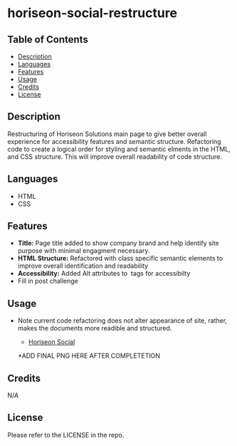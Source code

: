 # horiseon-social-restructure

## Table of Contents

* [Description](#description)
* [Languages](#languages)
* [Features](#features)
* [Usage](#usage)
* [Credits](#credits)
* [License](#license)  


## Description

 Restructuring of Horiseon Solutions main page to give better overall experience for accessibility features and semantic structure. Refactoring code to create a logical order for styling and semantic elments in the HTML, and CSS structure. This will improve overall readability of code structure.

## Languages

* HTML
* CSS

## Features

* **Title:** Page title added to show company brand and help identify site purpose with minimal engagment necessary.
* **HTML Structure:** Refactored with class specific semantic elements to improve overall identification and readability
* **Accessibility:** Added Alt attributes to <img> tags for accessibilty
* Fill in post challenge

## Usage

* Note current code refactoring does not alter appearance of site,  rather, makes the documents more readible and structured.

    * [Horiseon Social](https://ivionsters.github.io/horiseon-social-restructure/)

    *ADD FINAL PNG HERE AFTER COMPLETETION

    
    

## Credits

 N/A

## License

Please refer to the LICENSE in the repo.